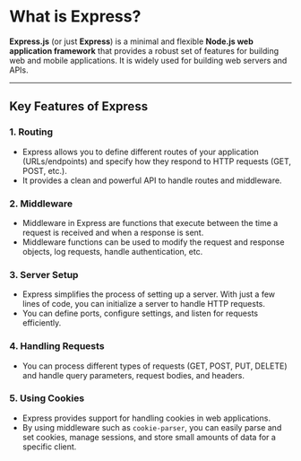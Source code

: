 # What is Express?

**Express.js** (or just **Express**) is a minimal and flexible **Node.js web application framework** that provides a robust set of features for building web and mobile applications.
It is widely used for building web servers and APIs.

---

## Key Features of Express

### 1. Routing

- Express allows you to define different routes of your application (URLs/endpoints) and specify how they respond to HTTP requests (GET, POST, etc.).
- It provides a clean and powerful API to handle routes and middleware.

### 2. Middleware

- Middleware in Express are functions that execute between the time a request is received and when a response is sent.
- Middleware functions can be used to modify the request and response objects, log requests, handle authentication, etc.

### 3. Server Setup

- Express simplifies the process of setting up a server. With just a few lines of code, you can initialize a server to handle HTTP requests.
- You can define ports, configure settings, and listen for requests efficiently.

### 4. Handling Requests

- You can process different types of requests (GET, POST, PUT, DELETE) and handle query parameters, request bodies, and headers.

### 5. Using Cookies

- Express provides support for handling cookies in web applications.
- By using middleware such as `cookie-parser`, you can easily parse and set cookies, manage sessions, and store small amounts of data for a specific client.
